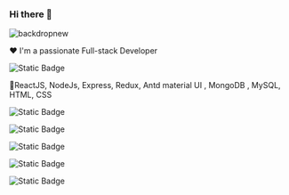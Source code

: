 ### Hi there 👋
![backdropnew](https://github.com/Skipper-kenya/Skipper-kenya/assets/108946752/56da7633-1210-4424-9fc1-6c0174602031)


❤️ I'm a passionate Full-stack Developer

![Static Badge](https://img.shields.io/badge/my-Tech-green)

🔭ReactJS, NodeJs, Express, Redux, Antd material UI , MongoDB , MySQL, HTML, CSS 

![Static Badge](https://img.shields.io/badge/Frontend-ReactJs%20%7C%20HTML5%20%7C%20CSS-yellow)

![Static Badge](https://img.shields.io/badge/Backend-NodeJs%20%7C%20Express-yellow)

![Static Badge](https://img.shields.io/badge/StateManagement-Redux%20%7C%20contextApi-yellow)

![Static Badge](https://img.shields.io/badge/database-MongoDB%20%7C%20MySQL-yellow)

![Static Badge](https://img.shields.io/badge/MaterialUI-Antdesign-yellow)

